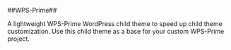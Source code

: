 ##WPS-Prime##

A lightweight WPS-Prime WordPress child theme to speed up child theme customization.
Use this child theme as a base for your custom WPS-Prime project.